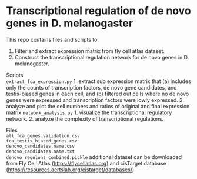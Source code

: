 # Transcriptional regulation of de novo genes in D. melanogaster

This repo contains files and scripts to:  
1. Filter and extract expression matrix from fly cell atlas dataset.
2. Construct the transcriptional regulation network for de novo genes in D. melanogaster.

Scripts  
`extract_fca_expression.py` 
    1. extract sub expression matrix that (a) includes only the counts of transcription factors, de novo gene candidates, and testis-biased genes in each cell, and (b) filtered out cells where no de novo genes were expressed and transcription factors were lowly expressed. 
    2. analyze and plot the cell numbers and ratios of original and final expression matrix
`network_analysis.py` 
    1. visualize the transcriptional regulatory network.
    2. analyze the complexity of transcriptional regulations.

Files  
`all_fca_genes.validation.csv`  
`fca_testis_biased_genes.csv`  
`denovo_candidates.name.csv`  
`denovo_candidates.name.txt`  
`denovo_regulons_combined.pickle`
additional dataset can be downloaded from Fly Cell Atlas (https://flycellatlas.org) and cisTarget database (https://resources.aertslab.org/cistarget/databases/)
